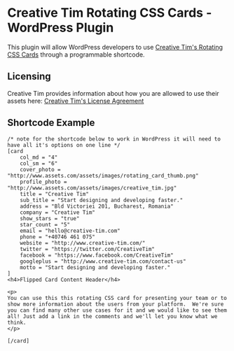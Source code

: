 # Creative Tim Rotating CSS Cards - WordPress Plugin

This plugin will allow WordPress developers to use [Creative Tim's Rotating CSS Cards](http://www.creative-tim.com/product/rotating-css-card) through a programmable shortcode. 

## Licensing

Creative Tim provides information about how you are allowed to use their assets here: [Creative Tim's License Agreement](http://www.creative-tim.com/license)

## Shortcode Example

```
/* note for the shortcode below to work in WordPress it will need to have all it's options on one line */
[card 
	col_md = "4"
	col_sm = "6"
	cover_photo = "http://www.assets.com/assets/images/rotating_card_thumb.png"
	profile_photo = "http://www.assets.com/assets/images/creative_tim.jpg"
	title = "Creative Tim"
	sub_title = "Start designing and developing faster."
	address = "Bld Victoriei 201, Bucharest, Romania"
	company = "Creative Tim"
	show_stars = "true"
	star_count = "5"
	email = "hello@creative-tim.com"
	phone = "+40746 461 075"
	website = "http://www.creative-tim.com/"
	twitter = "https://twitter.com/CreativeTim"
	facebook = "https://www.facebook.com/CreativeTim"
	googleplus = "http://www.creative-tim.com/contact-us"
	motto = "Start designing and developing faster."
]
<h4>Flipped Card Content Header</h4>

<p>
You can use this this rotating CSS card for presenting your team or to show more information about the users from your platform.  We're sure you can find many other use cases for it and we would like to see them all! Just add a link in the comments and we'll let you know what we think.
</p>

[/card]
```
